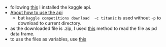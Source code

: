 - following [this](https://adityashrm21.github.io/Setting-Up-Kaggle/) I installed the kaggle api.
- [About how to use the api](https://medium.com/@move37timm/using-kaggle-api-for-google-colaboratory-d18645f93648)
    - but ```kaggle competitions download  -c titanic``` is used without ```-p``` to download to current directory.
- as the downloaded file is .zip, I used [this](https://discuss.analyticsvidhya.com/t/how-to-read-zip-file-directly-in-python/1659/5) method to read the file as pd data frame.
- to use the files as variables, use [this](https://stackoverflow.com/a/11553769)